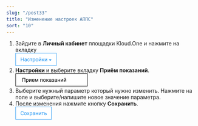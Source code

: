 ```yaml
---
slug: "/post33"
title: "Изменение настроек АППС"
sort: "10"
---
```


1. Зайдите в **Личный кабинет** площадки Kloud.One и нажмите на вкладку  
![Картинка](./images/how_to_change_setting_APPS_task_butt_settings.png "Модуль Kloud.One: Отчёты")  
1. **Настройки** и выберите вкладку **Приём показаний**.  
![Картинка](./images/how_to_change_setting_APPS_task_butt_apps.png "Модуль Kloud.One: Отчёты")  
1. Выберите нужный параметр который нужно изменить. Нажмите на поле и выберите/напишите новое значение параметра. 
3. После изменения нажмите кнопку **Сохранить**.  
![Картинка](./images/how_to_change_setting_APPS_task_butt_save.png "Модуль Kloud.One: Отчёты")  